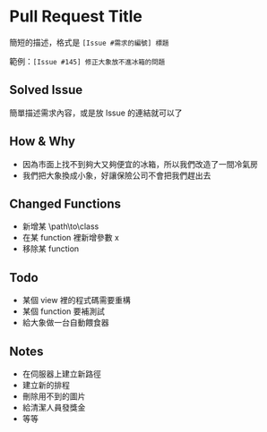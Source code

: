 # Pull Request Title

簡短的描述，格式是 `[Issue #需求的編號] 標題`

範例：`[Issue #145] 修正大象放不進冰箱的問題`

## Solved Issue

簡單描述需求內容，或是放 Issue 的連結就可以了

## How & Why

- 因為市面上找不到夠大又夠便宜的冰箱，所以我們改造了一間冷氣房
- 我們把大象換成小象，好讓保險公司不會把我們趕出去

## Changed Functions

- 新增某 \path\to\class
- 在某 function 裡新增參數 x
- 移除某 function

## Todo

- 某個 view 裡的程式碼需要重構
- 某個 function 要補測試
- 給大象做一台自動餵食器

## Notes

- 在伺服器上建立新路徑
- 建立新的排程
- 刪除用不到的圖片
- 給清潔人員發獎金
- 等等
